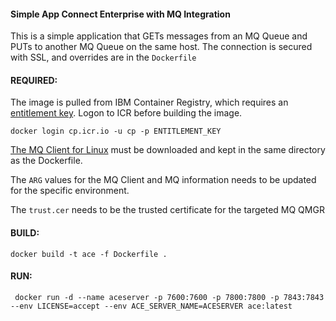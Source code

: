 #### Simple App Connect Enterprise with MQ Integration

This is a simple application that GETs messages from an MQ Queue and PUTs to another MQ Queue on the same host.  The connection is secured with SSL, and overrides are in the `Dockerfile`

#### REQUIRED:
The image is pulled from IBM Container Registry, which requires an [entitlement key](https://myibm.ibm.com/products-services/containerlibrary).  Logon to ICR before building the image.
```
docker login cp.icr.io -u cp -p ENTITLEMENT_KEY
```

[The MQ Client for Linux](https://ibm.biz/mq93clients) must be downloaded and kept in the same directory as the Dockerfile.  

The `ARG` values for the MQ Client and MQ information needs to be updated for the specific environment.

The `trust.cer` needs to be the trusted certificate for the targeted MQ QMGR

#### BUILD:
```
docker build -t ace -f Dockerfile .
````

#### RUN:
```
 docker run -d --name aceserver -p 7600:7600 -p 7800:7800 -p 7843:7843 --env LICENSE=accept --env ACE_SERVER_NAME=ACESERVER ace:latest
 ```
